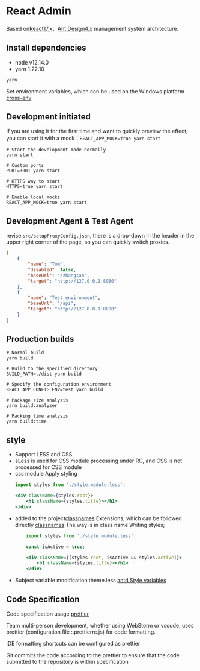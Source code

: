 # React Admin

Based on[React17.x](https://react.dev)、[Ant Design4.x](https://ant.design) management system architecture.

## Install dependencies

- node v12.14.0
- yarn 1.22.10

```bash
yarn
```

Set environment variables, which can be used on the Windows platform [cross-env](https://github.com/kentcdodds/cross-env#)

## Development initiated

If you are using it for the first time and want to quickly preview the effect, you can start it with a mock：`REACT_APP_MOCK=true yarn start`

```
# Start the development mode normally
yarn start 

# Custom ports
PORT=3001 yarn start

# HTTPS way to start
HTTPS=true yarn start

# Enable local mocks
REACT_APP_MOCK=true yarn start
```

## Development Agent & Test Agent

revise `src/setupProxyConfig.json`, there is a drop-down in the header in the upper right corner of the page, so you can quickly switch proxies.

```json
[
    {
        "name": "Tom",
        "disabled": false,
        "baseUrl": "/zhangsan",
        "target": "http://127.0.0.1:8080"
    },
    {
        "name": "Test environment",
        "baseUrl": "/api",
        "target": "http://127.0.0.1:8080"
    }
]
```

## Production builds

```
# Normal build
yarn build

# Build to the specified directory
BUILD_PATH=./dist yarn build

# Specify the configuration environment
REACT_APP_CONFIG_ENV=test yarn build

# Package size analysis
yarn build:analyzer

# Packing time analysis
yarn build:time
```

## style

- Support LESS and CSS
- sLess is used for CSS module processing under RC, and CSS is not processed for CSS module
- css module Apply styling
    ```jsx
    import styles from './style.module.less';
    
    <div className={styles.root}>
        <h1 className={styles.title}></h1>
    </div>
    ```
- added to the project[classnames](https://github.com/JedWatson/classnames) Extensions, which can be followed directly [classnames](https://github.com/JedWatson/classnames) The way is in class name Writing styles;
    ```jsx
        import styles from './style.module.less';
    
        const isActive = true;
  
        <div className={[styles.root, isActive && styles.active]}>
            <h1 className={styles.title}></h1>
        </div>
    ```
- Subject variable modification theme.less [antd Style variables](https://ant.design/docs/react/customize-theme)

## Code Specification

Code specification usage [prettier](https://prettier.io/) 

Team multi-person development, whether using WebStorm or vscode, uses prettier (configuration file :.prettierrc.js) for code formatting.

IDE formatting shortcuts can be configured as prettier

Git commits the code according to the prettier to ensure that the code submitted to the repository is within specification


